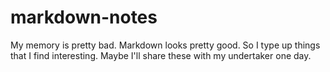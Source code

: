 # markdown-notes

My memory is pretty bad. Markdown looks pretty good.
So I type up things that I find interesting.
Maybe I'll share these with my undertaker one day.
